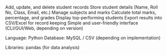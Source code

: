 Add, update, and delete student records
Store student details (Name, Roll No, Class, Email, etc.)
Manage subjects and marks
Calculate total marks, percentage, and grades
Display top-performing students
Export results into CSV/Excel for record keeping
Simple and user-friendly interface (CLI/GUI/Web, depending on version)

Language: Python
Database: MySQL / CSV (depending on implementation)

Libraries:
pandas (for data analysis)
